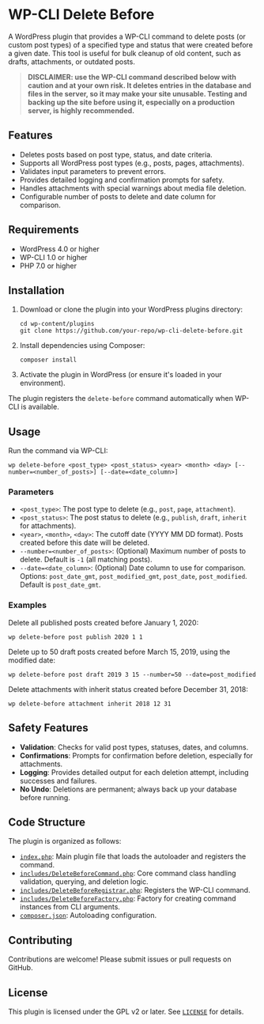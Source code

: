 # WP-CLI Delete Before

A WordPress plugin that provides a WP-CLI command to delete posts (or custom post types) of a specified type and status that were created before a given date. This tool is useful for bulk cleanup of old content, such as drafts, attachments, or outdated posts.

> **DISCLAIMER: use the WP-CLI command described below with caution and at your own risk. It deletes entries in the database and files in the server, so it may make your site unusable. Testing and backing up the site before using it, especially on a production server, is highly recommended.**

## Features

- Deletes posts based on post type, status, and date criteria.
- Supports all WordPress post types (e.g., posts, pages, attachments).
- Validates input parameters to prevent errors.
- Provides detailed logging and confirmation prompts for safety.
- Handles attachments with special warnings about media file deletion.
- Configurable number of posts to delete and date column for comparison.

## Requirements

- WordPress 4.0 or higher
- WP-CLI 1.0 or higher
- PHP 7.0 or higher

## Installation

1. Download or clone the plugin into your WordPress plugins directory:
   ```
   cd wp-content/plugins
   git clone https://github.com/your-repo/wp-cli-delete-before.git
   ```

2. Install dependencies using Composer:
   ```
   composer install
   ```

3. Activate the plugin in WordPress (or ensure it's loaded in your environment).

The plugin registers the `delete-before` command automatically when WP-CLI is available.

## Usage

Run the command via WP-CLI:

```
wp delete-before <post_type> <post_status> <year> <month> <day> [--number=<number_of_posts>] [--date=<date_column>]
```

### Parameters

- `<post_type>`: The post type to delete (e.g., `post`, `page`, `attachment`).
- `<post_status>`: The post status to delete (e.g., `publish`, `draft`, `inherit` for attachments).
- `<year>`, `<month>`, `<day>`: The cutoff date (YYYY MM DD format). Posts created before this date will be deleted.
- `--number=<number_of_posts>`: (Optional) Maximum number of posts to delete. Default is `-1` (all matching posts).
- `--date=<date_column>`: (Optional) Date column to use for comparison. Options: `post_date_gmt`, `post_modified_gmt`, `post_date`, `post_modified`. Default is `post_date_gmt`.

### Examples

Delete all published posts created before January 1, 2020:
```
wp delete-before post publish 2020 1 1
```

Delete up to 50 draft posts created before March 15, 2019, using the modified date:
```
wp delete-before post draft 2019 3 15 --number=50 --date=post_modified
```

Delete attachments with inherit status created before December 31, 2018:
```
wp delete-before attachment inherit 2018 12 31
```

## Safety Features

- **Validation**: Checks for valid post types, statuses, dates, and columns.
- **Confirmations**: Prompts for confirmation before deletion, especially for attachments.
- **Logging**: Provides detailed output for each deletion attempt, including successes and failures.
- **No Undo**: Deletions are permanent; always back up your database before running.

## Code Structure

The plugin is organized as follows:

- [`index.php`](index.php ): Main plugin file that loads the autoloader and registers the command.
- [`includes/DeleteBeforeCommand.php`](includes/DeleteBeforeCommand.php ): Core command class handling validation, querying, and deletion logic.
- [`includes/DeleteBeforeRegistrar.php`](includes/DeleteBeforeRegistrar.php ): Registers the WP-CLI command.
- [`includes/DeleteBeforeFactory.php`](includes/DeleteBeforeFactory.php ): Factory for creating command instances from CLI arguments.
- [`composer.json`](composer.json ): Autoloading configuration.

## Contributing

Contributions are welcome! Please submit issues or pull requests on GitHub.

## License

This plugin is licensed under the GPL v2 or later. See [`LICENSE`](LICENSE ) for details.
